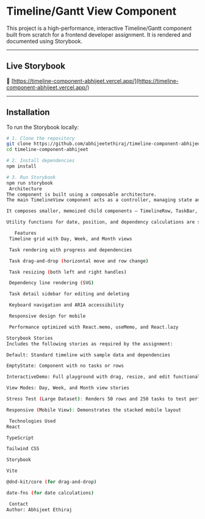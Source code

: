 # Timeline/Gantt View Component

This project is a high-performance, interactive Timeline/Gantt component built from scratch for a frontend developer assignment. It is rendered and documented using Storybook.

---

## Live Storybook

🔗 [https://timeline-component-abhijeet.vercel.app/](https://timeline-component-abhijeet.vercel.app/)

---

## Installation

To run the Storybook locally:

```bash
# 1. Clone the repository
git clone https://github.com/abhijeetethiraj/timeline-component-abhijeet.git
cd timeline-component-abhijeet

# 2. Install dependencies
npm install

# 3. Run Storybook
npm run storybook
 Architecture
The component is built using a composable architecture.
The main TimelineView component acts as a controller, managing state and context (like DndContext).

It composes smaller, memoized child components — TimelineRow, TaskBar, and TimelineHeader — to ensure high performance and prevent unnecessary re-renders.

Utility functions for date, position, and dependency calculations are separated for testability and reusability.

   Features
 Timeline grid with Day, Week, and Month views

 Task rendering with progress and dependencies

 Task drag-and-drop (horizontal move and row change)

 Task resizing (both left and right handles)

 Dependency line rendering (SVG)

 Task detail sidebar for editing and deleting

 Keyboard navigation and ARIA accessibility

 Responsive design for mobile

 Performance optimized with React.memo, useMemo, and React.lazy

Storybook Stories
Includes the following stories as required by the assignment:

Default: Standard timeline with sample data and dependencies

EmptyState: Component with no tasks or rows

InteractiveDemo: Full playground with drag, resize, and edit functionality

View Modes: Day, Week, and Month view stories

Stress Test (Large Dataset): Renders 50 rows and 250 tasks to test performance

Responsive (Mobile View): Demonstrates the stacked mobile layout

 Technologies Used
React

TypeScript

Tailwind CSS

Storybook

Vite

@dnd-kit/core (for drag-and-drop)

date-fns (for date calculations)

 Contact
Author: Abhijeet Ethiraj
```
